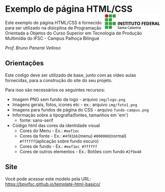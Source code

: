 # Exemplo de página HTML/CSS  <img align="right" height="48" src="https://github.com/bpvifsc/template-html-basico/blob/master/img/logo.png" > #



Este exemplo de página HTML/CSS é fornecido para ser utilizado na disicplina de 
Programação Orientada a Objetos do Curso Superior em Tecnologia de Produção Multimídia
do IFSC - Campus Palhoça Bilíngue

*Prof. Bruno Panerai Velloso*


## Orientações ##

Este código deve ser utilizado de base, junto com as vídeo aulas fornecidas, para a construção
do site do seu projeto.

Para isso são necessários os seguintes recursos:

- Imagem PNG sem fundo da logo - arquivo `img/logo.png`
- Imagens gerais, fotos, icones etc - ex.: arquivo `img/foto1.png`
- Imagens para fundos de página do CSS - arquivo `fundo-campus.png`
- Informação sobre a tipografia(fontes, tamanhos em 'em') 
    - fonte: sans-serif
- Código html das cores da identidade visual
    - Cores do Menu - Ex.: `#eef1ec`
    - Cores da fonte - Ex.: `#4f81bb`(menu) `#000000`(normal) `#ffffff`(aplicação sobre fundo escuro)
    - Cores de fundo - Ex.: `#eef1ec #ffffff`
    - Cores de outros elementos - Ex.: Botões com fundo `#2f9e40`

## Site ##

Você pode acessar este modelo pela URL: https://bpvifsc.github.io/template-html-basico/






